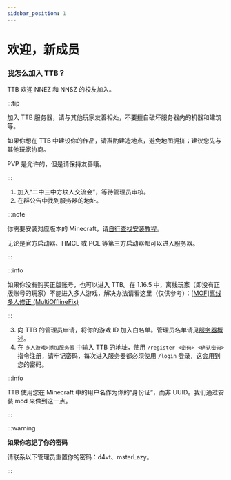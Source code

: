 ```yaml
---
sidebar_position: 1
---
```


# 欢迎，新成员

### 我怎么加入 TTB？

TTB 欢迎 NNEZ 和 NNSZ 的校友加入。

:::tip

加入 TTB 服务器，请与其他玩家友善相处，不要擅自破坏服务器内的机器和建筑等。

如果你想在 TTB 中建设你的作品，请斟酌建造地点，避免地图拥挤；建议您先与其他玩家协商。

PVP 是允许的，但是请保持友善哦。

:::

1. 加入“二中三中方块人交流会”，等待管理员审核。
2. 在群公告中找到服务器的地址。

:::note

你需要安装对应版本的 Minecraft，请[自行查找安装教程](https://cn.bing.com/search?pglt=129&q=如何安装minecraft+java版)。

无论是官方启动器、HMCL 或 PCL 等第三方启动器都可以进入服务器。

:::

:::info

如果你没有购买正版账号，也可以进入 TTB。在 1.16.5 中，离线玩家（即没有正版账号的玩家）不能进入多人游戏，解决办法请看这里（仅供参考）：[[MOF\]离线多人修正 (MultiOfflineFix)](https://www.mcmod.cn/class/10643.html)

:::

3. 向 TTB 的管理员申请，将你的游戏 ID 加入白名单。管理员名单请见[服务器概述](https://masterlazy.github.io/TwoThreeBlocks-Wiki/docs/intro/)。
3. 在 `多人游戏>添加服务器` 中输入 TTB 的地址，使用 `/register <密码> <确认密码>`  指令注册，请牢记密码，每次进入服务器都必须使用 `/login` 登录，这会用到您的密码。

:::info

TTB 使用您在 Minecraft 中的用户名作为你的“身份证”，而非 UUID。我们通过安装 mod 来做到这一点。

:::

:::warning

**如果你忘记了你的密码**

请联系以下管理员重置你的密码：d4vt、msterLazy。

:::
